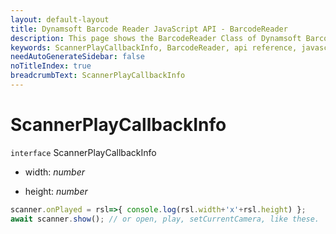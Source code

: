 ```yaml
---
layout: default-layout
title: Dynamsoft Barcode Reader JavaScript API - BarcodeReader
description: This page shows the BarcodeReader Class of Dynamsoft Barcode Reader JavaScript SDK.
keywords: ScannerPlayCallbackInfo, BarcodeReader, api reference, javascript, js
needAutoGenerateSidebar: false
noTitleIndex: true
breadcrumbText: ScannerPlayCallbackInfo
---
```



# ScannerPlayCallbackInfo

`interface` ScannerPlayCallbackInfo

* width: *number*

* height: *number*

```js
scanner.onPlayed = rsl=>{ console.log(rsl.width+'x'+rsl.height) };
await scanner.show(); // or open, play, setCurrentCamera, like these.
```
